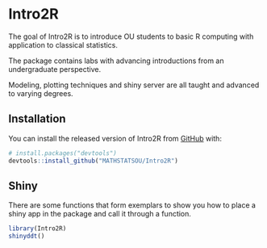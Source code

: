 
<!-- README.md is generated from README.Rmd. Please edit that file -->

# Intro2R

<!-- badges: start -->

<!-- badges: end -->

The goal of Intro2R is to introduce OU students to basic R computing
with application to classical statistics.

The package contains labs with advancing introductions from an
undergraduate perspective.

Modeling, plotting techniques and shiny server are all taught and
advanced to varying degrees.

## Installation

You can install the released version of Intro2R from
[GitHub](https://github.com/) with:

``` r
# install.packages("devtools")
devtools::install_github("MATHSTATSOU/Intro2R")
```

## Shiny

There are some functions that form exemplars to show you how to place a
shiny app in the package and call it through a function.

``` r
library(Intro2R)
shinyddt()
```
